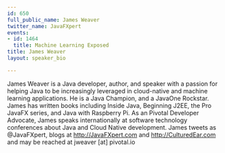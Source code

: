 ```yaml
---
id: 650
full_public_name: James Weaver
twitter_name: JavaFXpert
events:
- id: 1464
  title: Machine Learning Exposed
title: James Weaver
layout: speaker_bio

---
```

James Weaver is a Java developer, author, and speaker with a passion for helping Java to be increasingly leveraged in cloud-native and machine learning applications.  He is a Java Champion, and a JavaOne Rockstar.  James has written books including Inside Java, Beginning J2EE, the Pro JavaFX series, and Java with Raspberry Pi.  As an Pivotal Developer Advocate, James speaks internationally at software technology conferences about Java and Cloud Native development.  James tweets as @JavaFXpert, blogs at http://JavaFXpert.com and http://CulturedEar.com and may be reached at jweaver [at] pivotal.io